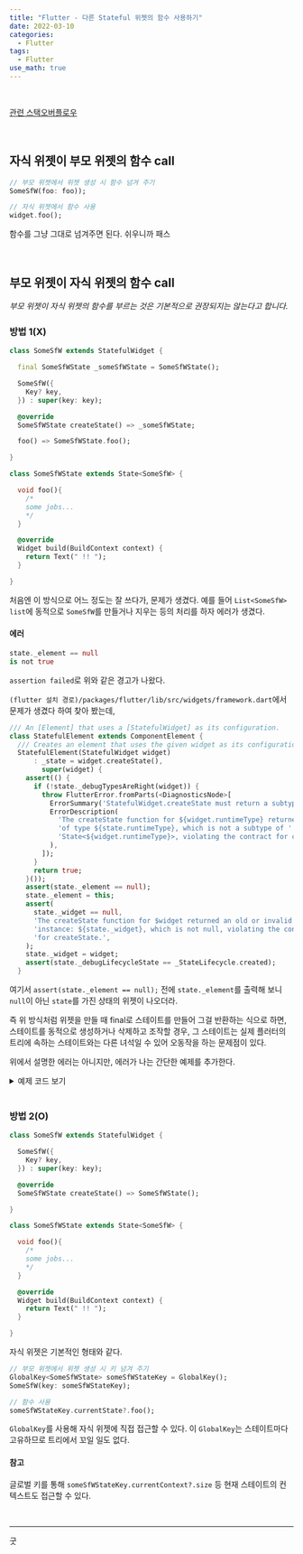 ```yaml
---
title: "Flutter - 다른 Stateful 위젯의 함수 사용하기"
date: 2022-03-10
categories:
  - Flutter
tags:
  - Flutter
use_math: true
---
```

<br>


[관련 스택오버플로우](https://stackoverflow.com/questions/51029655/call-method-in-one-stateful-widget-from-another-stateful-widget-flutter)

<br>

## 자식 위젯이 부모 위젯의 함수 call

```dart
// 부모 위젯에서 위젯 생성 시 함수 넘겨 주기
SomeSfW(foo: foo));

// 자식 위젯에서 함수 사용
widget.foo();
```
함수를 그냥 그대로 넘겨주면 된다. 쉬우니까 패스

<br>

## 부모 위젯이 자식 위젯의 함수 call

_부모 위젯이 자식 위젯의 함수를 부르는 것은 기본적으로 권장되지는 않는다고 합니다._

### 방법 1(X)

```dart
class SomeSfW extends StatefulWidget {

  final SomeSfWState _someSfWState = SomeSfWState();

  SomeSfW({
    Key? key,
  }) : super(key: key);

  @override
  SomeSfWState createState() => _someSfWState;

  foo() => SomeSfWState.foo();

}

class SomeSfWState extends State<SomeSfW> {

  void foo(){
    /*
    some jobs...
    */
  }

  @override
  Widget build(BuildContext context) {
    return Text(" !! ");
  }

}

```

처음엔 이 방식으로 어느 정도는 잘 쓰다가, 문제가 생겼다.
예를 들어 `List<SomeSfW> list`에 동적으로 `SomeSfW`를 만들거나 지우는 등의 처리를 하자 에러가 생겼다.

#### 에러
```dart
state._element == null
is not true
```
`assertion failed`로 위와 같은 경고가 나왔다.

`(flutter 설치 경로)/packages/flutter/lib/src/widgets/framework.dart`에서 문제가 생겼다 하여 찾아 봤는데,
```dart
/// An [Element] that uses a [StatefulWidget] as its configuration.
class StatefulElement extends ComponentElement {
  /// Creates an element that uses the given widget as its configuration.
  StatefulElement(StatefulWidget widget)
      : _state = widget.createState(),
        super(widget) {
    assert(() {
      if (!state._debugTypesAreRight(widget)) {
        throw FlutterError.fromParts(<DiagnosticsNode>[
          ErrorSummary('StatefulWidget.createState must return a subtype of State<${widget.runtimeType}>'),
          ErrorDescription(
            'The createState function for ${widget.runtimeType} returned a state '
            'of type ${state.runtimeType}, which is not a subtype of '
            'State<${widget.runtimeType}>, violating the contract for createState.',
          ),
        ]);
      }
      return true;
    }());
    assert(state._element == null);
    state._element = this;
    assert(
      state._widget == null,
      'The createState function for $widget returned an old or invalid state '
      'instance: ${state._widget}, which is not null, violating the contract '
      'for createState.',
    );
    state._widget = widget;
    assert(state._debugLifecycleState == _StateLifecycle.created);
  }
```
여기서 `assert(state._element == null);` 전에 `state._element`를 출력해 보니 `null`이 아닌 `state`를 가진 상태의 위젯이 나오더라.


즉 위 방식처럼 위젯을 만들 때 final로 스테이트를 만들어 그걸 반환하는 식으로 하면,  
스테이트를 동적으로 생성하거나 삭제하고 조작할 경우, 그 스테이트는 실제 플러터의 트리에 속하는 스테이트와는 다른 녀석일 수 있어 오동작을 하는 문제점이 있다.

위에서 설명한 에러는 아니지만, 에러가 나는 간단한 예제를 추가한다.

<details>
<summary>예제 코드 보기</summary>
<div markdown="1">

부모 위젯에서 버튼을 눌러 자식인 카운터 위젯들의 카운터를 일괄적으로 늘리고, 큐 방식으로 뒤에 push하고 앞을 pop했을 때다.  

부모: `MyApp`  
자식: `MyHomePage`  

#### Wrong
```dart
import 'package:flutter/material.dart';

void main() {
  runApp(MyApp());
}

class MyApp extends StatefulWidget {
  MyApp({Key? key}) : super(key: key);

  @override
  State<StatefulWidget> createState() => MyAppState();
}

class MyAppState extends State<MyApp> {

  List<MyHomePage> list = List.generate(5, (index) => MyHomePage(title: index.toString()));
  int i = 5;

  @override
  Widget build(BuildContext context) {
    return MaterialApp(
      title: 'Flutter Demo',
      theme: ThemeData(
        primarySwatch: Colors.blue,
      ),
      home: Scaffold(
        appBar: AppBar(
          title: Text("test"),
        ),
        body: ListView.builder(itemCount: list.length,itemBuilder: (constet, i) => list[i]),
        floatingActionButton:
        IconButton(onPressed: (){
          for(MyHomePage h in list) h.incrementCounter();
          list.add(MyHomePage(title: (i++).toString()));
          list.removeAt(0);
          setState(() {

          });
        }, icon: Icon(Icons.details)),
      ),
    );
  }
}

class MyHomePage extends StatefulWidget {

  final MyHomePageState _someSfWState = MyHomePageState();

  MyHomePage({Key? key, required this.title}) : super(key: key);

  final String title;

  @override
  State<MyHomePage> createState() => _someSfWState;

  void incrementCounter() => _someSfWState.incrementCounter();
}

class MyHomePageState extends State<MyHomePage> {
  int _counter = 0;

  void incrementCounter() {
    setState(() {
      _counter++;
    });
  }

  @override
  Widget build(BuildContext context) {
    return Row(
      mainAxisAlignment: MainAxisAlignment.center,
      children: <Widget>[
        Text(
          '${widget.title} You have pushed the button this many times:  ',
        ),
        Text(
          '$_counter',
          style: Theme.of(context).textTheme.headline4,
        ),
      ],
    );
  }
}
```

#### Right
```dart
import 'package:flutter/material.dart';

void main() {
  runApp(MyApp());
}

class MyApp extends StatefulWidget {
  MyApp({Key? key}) : super(key: key);

  @override
  State<StatefulWidget> createState() => MyAppState();
}

class MyAppState extends State<MyApp> {

  List<MyHomePage> list = [];
  List<GlobalKey<MyHomePageState>> klist = [];
  int i = 5;

  @override
  void initState(){
    super.initState();

    klist = List.generate(5, (index) => GlobalKey());
    list = List.generate(5, (index) => MyHomePage(key: klist[index],title: index.toString()));
  }

  @override
  Widget build(BuildContext context) {
    return MaterialApp(
      title: 'Flutter Demo',
      theme: ThemeData(
        primarySwatch: Colors.blue,
      ),
      home: Scaffold(
        appBar: AppBar(
          title: Text("test"),
        ),
        body: ListView.builder(itemCount: list.length,itemBuilder: (constet, i) => list[i]),
        floatingActionButton:
        IconButton(onPressed: (){
          for(GlobalKey<MyHomePageState> k in klist) k.currentState?.incrementCounter();
          klist.add(GlobalKey());
          list.add(MyHomePage(key: klist.last,title: (i++).toString()));
          list.removeAt(0);
          setState(() {

          });
        }, icon: Icon(Icons.details)),
      ),
    );
  }
}

class MyHomePage extends StatefulWidget {

  MyHomePage({Key? key, required this.title}) : super(key: key);

  final String title;

  @override
  State<MyHomePage> createState() => MyHomePageState();

}

class MyHomePageState extends State<MyHomePage> {
  int _counter = 0;

  void incrementCounter() {
    setState(() {
      _counter++;
    });
  }

  @override
  Widget build(BuildContext context) {
    return Row(
      mainAxisAlignment: MainAxisAlignment.center,
      children: <Widget>[
        Text(
          '${widget.title} You have pushed the button this many times:  ',
        ),
        Text(
          '$_counter',
          style: Theme.of(context).textTheme.headline4,
        ),
      ],
    );
  }
}
```

</div>
</details>

<br>

### 방법 2(O)
```dart
class SomeSfW extends StatefulWidget {

  SomeSfW({
    Key? key,
  }) : super(key: key);

  @override
  SomeSfWState createState() => SomeSfWState();

}

class SomeSfWState extends State<SomeSfW> {

  void foo(){
    /*
    some jobs...
    */
  }

  @override
  Widget build(BuildContext context) {
    return Text(" !! ");
  }

}
```
자식 위젯은 기본적인 형태와 같다.

```dart
// 부모 위젯에서 위젯 생성 시 키 넘겨 주기
GlobalKey<SomeSfWState> someSfWStateKey = GlobalKey();
SomeSfW(key: someSfWStateKey);

// 함수 사용
someSfWStateKey.currentState?.foo();
```
`GlobalKey`를 사용해 자식 위젯에 직접 접근할 수 있다. 이 `GlobalKey`는 스테이트마다 고유하므로 트리에서 꼬일 일도 없다.

#### 참고
글로벌 키를 통해 `someSfWStateKey.currentContext?.size` 등 현재 스테이트의 컨텍스트도 접근할 수 있다.

<br>

---

굿  
<br>
